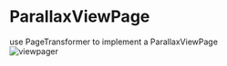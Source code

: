 # ParallaxViewPage
use PageTransformer to implement a ParallaxViewPage
<br>
![](https://github.com/29995270/ParallaxViewPage/blob/master/GIF.gif "viewpager")
